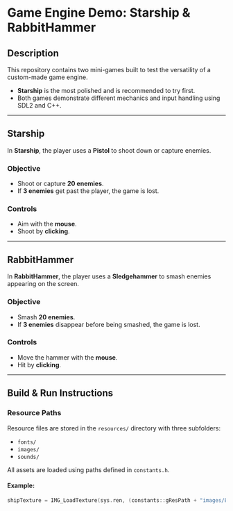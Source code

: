 # Game Engine Demo: Starship & RabbitHammer

## Description

This repository contains two mini-games built to test the versatility of a custom-made game engine.

- **Starship** is the most polished and is recommended to try first.
- Both games demonstrate different mechanics and input handling using SDL2 and C++.

---

## Starship

In **Starship**, the player uses a **Pistol** to shoot down or capture enemies.

### Objective
- Shoot or capture **20 enemies**.
- If **3 enemies** get past the player, the game is lost.

### Controls
- Aim with the **mouse**.
- Shoot by **clicking**.

---

## RabbitHammer

In **RabbitHammer**, the player uses a **Sledgehammer** to smash enemies appearing on the screen.

### Objective
- Smash **20 enemies**.
- If **3 enemies** disappear before being smashed, the game is lost.

### Controls
- Move the hammer with the **mouse**.
- Hit by **clicking**.

---

## Build & Run Instructions

### Resource Paths

Resource files are stored in the `resources/` directory with three subfolders:

- `fonts/`
- `images/`
- `sounds/`

All assets are loaded using paths defined in `constants.h`.

#### Example:
```cpp
shipTexture = IMG_LoadTexture(sys.ren, (constants::gResPath + "images/Enemy.png").c_str());
